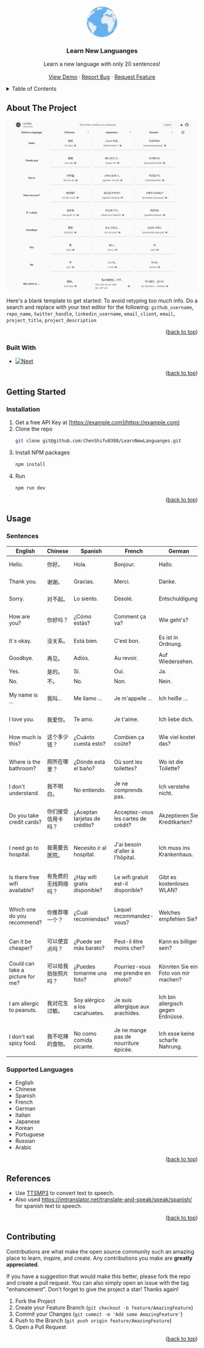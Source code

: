  
<!-- PROJECT LOGO -->
<br />
<div align="center">
  <a href="https://github.com/ChenShifu0308/LearnNewLanguanges">
    <img src="doc/images/logo.png" alt="Logo" width="80" height="80">
  </a>

<h3 align="center">Learn New Languanges</h3>

  <p align="center">
    Learn a new language with only 20 sentences!
    <br />
    <br />
    <a href="https://learn-new-languanges.vercel.app/">View Demo</a>
    ·
    <a href="https://github.com/ChenShifu0308/LearnNewLanguanges/issues/new/choose">Report Bug</a>
    ·
    <a href="https://github.com/ChenShifu0308/LearnNewLanguanges/issues/new/choose">Request Feature</a>
  </p>
</div>



<!-- TABLE OF CONTENTS -->
<details>
  <summary>Table of Contents</summary>
  <ol>
    <li>
      <a href="#about-the-project">About The Project</a>
      <ul>
        <li><a href="#built-with">Built With</a></li>
      </ul>
    </li>
    <li>
      <a href="#getting-started">Getting Started</a>
      <ul>
        <li><a href="#prerequisites">Prerequisites</a></li>
        <li><a href="#installation">Installation</a></li>
      </ul>
    </li>
    <li><a href="#usage">Usage</a></li>
    <li><a href="#roadmap">Roadmap</a></li>
    <li><a href="#contributing">Contributing</a></li>
    <li><a href="#license">License</a></li>
    <li><a href="#contact">Contact</a></li>
    <li><a href="#acknowledgments">Acknowledgments</a></li>
  </ol>
</details>



<!-- ABOUT THE PROJECT -->
## About The Project

[![Product Name Screen Shot][product-screenshot]](https://example.com)

Here's a blank template to get started: To avoid retyping too much info. Do a search and replace with your text editor for the following: `github_username`, `repo_name`, `twitter_handle`, `linkedin_username`, `email_client`, `email`, `project_title`, `project_description`

<p align="right">(<a href="#readme-top">back to top</a>)</p>



### Built With

* [![Next][Next.js]][Next-url]

<p align="right">(<a href="#readme-top">back to top</a>)</p>



<!-- GETTING STARTED -->
## Getting Started

### Installation

1. Get a free API Key at [https://example.com](https://example.com)
2. Clone the repo
   ```sh
   git clone git@github.com:ChenShifu0308/LearnNewLanguanges.git
   ```
3. Install NPM packages
   ```sh
   npm install
   ```
4. Run
   ```sh
   npm run dev
   ```

<p align="right">(<a href="#readme-top">back to top</a>)</p>



<!-- USAGE EXAMPLES -->
## Usage
### Sentences
| English       | Chinese     |   Spanish   | French      | German      | Italian     | Japanese    | Korean      | Portuguese  | Russian     | Arabic      |
| ------------- | ------------- | ------------- | ------------- | ------------- | ------------- | ------------- | ------------- | ------------- | ------------- | ------------- |
| Hello.        | 你好。        | Hola.        | Bonjour.    | Hallo.      | Ciao.       | こんにちは。 | 안녕하세요. | Olá.        | Здравствуйте. | مرحبا.     |
| Thank you.    | 谢谢。       | Gracias.     | Merci.      | Danke.      | Grazie.     | ありがとう。 | 감사합니다. | Obrigado.   | Спасибо.     | شكرا.      |
| Sorry.        | 对不起。     | Lo siento.   | Désolé.     | Entschuldigung. | Mi dispiace. | ごめんなさい。 | 미안합니다. | Desculpe.  | Извините.   | آسف.      |
| How are you?  | 你好吗？     | ¿Cómo estás? | Comment ça va? | Wie geht's? | Come stai?  | お元気ですか？ | 어떻게 지내세요? | Como você está? | Как дела? | كيف حالك؟ |
| It`s okay.    | 没关系。     | Está bien.   | C'est bon.  | Es ist in Ordnung. | Va bene. | 大丈夫です。 | 괜찮아요. | Está bem.  | Всё в порядке. | حسنا.     |
| Goodbye.      | 再见。       | Adiós.       | Au revoir.  | Auf Wiedersehen. | Arrivederci. | さようなら。 | 안녕히 가세요. | Adeus.    | До свидания. | مع السلامة. |
| Yes.          | 是的。       | Sí.          | Oui.        | Ja.         | Sì.         | はい。       | 네.       | Sim.       | Да.         | نعم.      |
| No.           | 不。         | No.          | Non.        | Nein.       | No.         | いいえ。     | 아니요.   | Não.       | Нет.        | لا.       |
| My name is ...| 我叫...      | Me llamo ... | Je m'appelle ... | Ich heiße ... | Mi chiamo ... | 私の名前は...です。 | 제 이름은 ...입니다. | Meu nome é ... | Меня зовут ... | اسمي ... |
| I love you.   | 我爱你。     | Te amo.      | Je t'aime.  | Ich liebe dich. | Ti amo.     | 愛しています。 | 사랑해요. | Eu te amo. | Я тебя люблю. | أحبك.    |
| How much is this? | 这个多少钱？ | ¿Cuánto cuesta esto? | Combien ça coûte? | Wie viel kostet das? | Quanto costa questo? | これはいくらですか？ | 이것은 얼마입니까? | Quanto custa isso? | Сколько это стоит? | كم هذا؟ |
| Where is the bathroom? | 厕所在哪里？ | ¿Dónde está el baño? | Où sont les toilettes? | Wo ist die Toilette? | Dov'è il bagno? | トイレはどこですか？ | 화장실 어디에요? | Onde fica o banheiro? | Где ванная комната? | أين الحمام؟ |
| I don't understand. | 我不明白。 | No entiendo. | Je ne comprends pas. | Ich verstehe nicht. | Non capisco. | 分かりません。 | 이해하지 못합니다. | Eu não entendo. | Я не понимаю. | أنا لا أفهم. |
| Do you take credit cards? | 你们接受信用卡吗？ | ¿Aceptan tarjetas de crédito? | Acceptez-vous les cartes de crédit? | Akzeptieren Sie Kreditkarten? | Accettate carte di credito? | クレジットカードは使えますか？ | 신용 카드를 받으십니까? | Vocês aceitam cartões de crédito? | Вы принимаете кредитные карты? | هل تقبلون بطاقات الائتمان؟ |
| I need go to hospital. | 我需要去医院。 | Necesito ir al hospital. | J'ai besoin d'aller à l'hôpital. | Ich muss ins Krankenhaus. | Devo andare in ospedale. | 病院に行かなければなりません。 | 병원에 가야 해요. | Eu preciso ir ao hospital. | Мне нужно в больницу. | أحتاج الذهاب إلى المستشفى. |
| Is there free wifi available? | 有免费的无线网络吗？ | ¿Hay wifi gratis disponible? | Le wifi gratuit est-il disponible? | Gibt es kostenloses WLAN? | C'è wifi gratuito disponibile? | 無料のWi-Fiはありますか？ | 무료 와이파이가 있나요? | Existe wifi gratuito disponível? | Есть ли бесплатный Wi-Fi? | هل هناك واي فاي مجاني متاح؟ |
| Which one do you recommend? | 你推荐哪一个？ | ¿Cuál recomiendas? | Lequel recommandez-vous? | Welches empfehlen Sie? | Quale mi consigli? | どれをお勧めしますか？ | 어느 것을 추천하시겠습니까? | Qual você recomenda? | Какой вы рекомендуете? | أي واحد توصي به؟ |
| Can it be cheaper? | 可以便宜点吗？ | ¿Puede ser más barato? | Peut-il être moins cher? | Kann es billiger sein? | Può essere più economico? | もっと安くできますか？ | 더 싸게 할 수 있나요? | Pode ser mais barato? | Может быть дешевле? | هل يمكن أن يكون أرخص؟ |
| Could can take a picture for me? | 可以给我拍张照片吗？ | ¿Puedes tomarme una foto? | Pourriez-vous me prendre en photo? | Könnten Sie ein Foto von mir machen? | Potresti farmi una foto? | 写真を撮ってもらえますか？ | 제 사진 찍어 주실 수 있나요? | Você pode tirar uma foto para mim? | Можете сделать мне фотографию? | هل يمكنك التقاط صورة لي؟ |
| I am allergic to peanuts. | 我对花生过敏。 | Soy alérgico a los cacahuetes. | Je suis allergique aux arachides. | Ich bin allergisch gegen Erdnüsse. | Sono allergico alle arachidi. | 私はピーナッツアレルギーです。 | 저는 땅콩 알레르기가 있어요. | Sou alérgico a amendoim. | У меня аллергия на арахис. | أنا أعاني من حساسية تجاه الفول السوداني. |
| I don't eat spicy food. | 我不吃辣的食物。 | No como comida picante. | Je ne mange pas de nourriture épicée. | Ich esse keine scharfe Nahrung. | Non mangio cibo piccante. | 辛い食べ物は食べません。 | 저는 매운 음식을 먹지 않아요. | Eu não como comida apimentada. | Я не ем острое. | أنا لا أكل الطعام الحار. |
 

### Supported Languages
- English
- Chinese
- Spanish
- French
- German
- Italian
- Japanese
- Korean
- Portuguese
- Russian
- Arabic

<p align="right">(<a href="#readme-top">back to top</a>)</p>



## References
- Use [TTSMP3](https://ttsmp3.com/) to convert text to speech.
- Also used https://imtranslator.net/translate-and-speak/speak/spanish/ for spanish text to speech.

<p align="right">(<a href="#readme-top">back to top</a>)</p>



<!-- CONTRIBUTING -->
## Contributing

Contributions are what make the open source community such an amazing place to learn, inspire, and create. Any contributions you make are **greatly appreciated**.

If you have a suggestion that would make this better, please fork the repo and create a pull request. You can also simply open an issue with the tag "enhancement".
Don't forget to give the project a star! Thanks again!

1. Fork the Project
2. Create your Feature Branch (`git checkout -b feature/AmazingFeature`)
3. Commit your Changes (`git commit -m 'Add some AmazingFeature'`)
4. Push to the Branch (`git push origin feature/AmazingFeature`)
5. Open a Pull Request

<p align="right">(<a href="#readme-top">back to top</a>)</p>





<!-- MARKDOWN LINKS & IMAGES -->
<!-- https://www.markdownguide.org/basic-syntax/#reference-style-links -->
[contributors-shield]: https://img.shields.io/github/contributors/github_username/repo_name.svg?style=for-the-badge
[contributors-url]: https://github.com/github_username/repo_name/graphs/contributors
[forks-shield]: https://img.shields.io/github/forks/github_username/repo_name.svg?style=for-the-badge
[forks-url]: https://github.com/github_username/repo_name/network/members
[stars-shield]: https://img.shields.io/github/stars/github_username/repo_name.svg?style=for-the-badge
[stars-url]: https://github.com/github_username/repo_name/stargazers
[issues-shield]: https://img.shields.io/github/issues/github_username/repo_name.svg?style=for-the-badge
[issues-url]: https://github.com/github_username/repo_name/issues
[license-shield]: https://img.shields.io/github/license/github_username/repo_name.svg?style=for-the-badge
[license-url]: https://github.com/github_username/repo_name/blob/master/LICENSE.txt
[linkedin-shield]: https://img.shields.io/badge/-LinkedIn-black.svg?style=for-the-badge&logo=linkedin&colorB=555
[linkedin-url]: https://linkedin.com/in/linkedin_username
[product-screenshot]: doc/images/screenshot.png
[Next.js]: https://img.shields.io/badge/next.js-000000?style=for-the-badge&logo=nextdotjs&logoColor=white
[Next-url]: https://nextjs.org/
[React.js]: https://img.shields.io/badge/React-20232A?style=for-the-badge&logo=react&logoColor=61DAFB
[React-url]: https://reactjs.org/
[Vue.js]: https://img.shields.io/badge/Vue.js-35495E?style=for-the-badge&logo=vuedotjs&logoColor=4FC08D
[Vue-url]: https://vuejs.org/
[Angular.io]: https://img.shields.io/badge/Angular-DD0031?style=for-the-badge&logo=angular&logoColor=white
[Angular-url]: https://angular.io/
[Svelte.dev]: https://img.shields.io/badge/Svelte-4A4A55?style=for-the-badge&logo=svelte&logoColor=FF3E00
[Svelte-url]: https://svelte.dev/
[Laravel.com]: https://img.shields.io/badge/Laravel-FF2D20?style=for-the-badge&logo=laravel&logoColor=white
[Laravel-url]: https://laravel.com
[Bootstrap.com]: https://img.shields.io/badge/Bootstrap-563D7C?style=for-the-badge&logo=bootstrap&logoColor=white
[Bootstrap-url]: https://getbootstrap.com
[JQuery.com]: https://img.shields.io/badge/jQuery-0769AD?style=for-the-badge&logo=jquery&logoColor=white
[JQuery-url]: https://jquery.com 